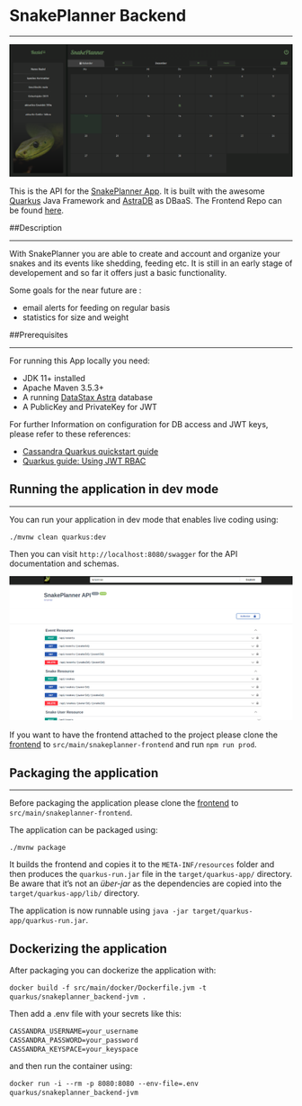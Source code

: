 # SnakePlanner Backend
<hr>

![image](./images/app.png)

This is the API for the [SnakePlanner App](https://snakeplanner.azurewebsites.net).
It is built with the awesome [Quarkus](https://quarkus.io) Java Framework and [AstraDB](https://astra.datastax.com) as DBaaS. 
The Frontend Repo can be found [here](https://github.com/oldrover/snakeplanner-frontend).

##Description
<hr>

With SnakePlanner you are able to create and account and organize your snakes and its events like shedding, feeding etc.
It is still in an early stage of developement and so far it offers just a basic functionality.

Some goals for the near future are :

- email alerts for feeding on regular basis
- statistics for size and weight

##Prerequisites
<hr>
For running this App locally you need:

- JDK 11+ installed
- Apache Maven 3.5.3+
- A running [DataStax Astra](https://astra.datastax.com) database
- A PublicKey and PrivateKey for JWT 

For further Information on configuration for DB access and JWT keys, please refer to these references:

- [Cassandra Quarkus quickstart guide](https://github.com/datastax/cassandra-quarkus/tree/main/quickstart)
- [Quarkus guide: Using JWT RBAC](https://quarkus.io/guides/security-jwt)

## Running the application in dev mode
<hr>

You can run your application in dev mode that enables live coding using:
```shell script
./mvnw clean quarkus:dev
```

Then you can visit `http://localhost:8080/swagger` for the API documentation and schemas.

![image](./images/swagger.png)

If you want to have the frontend attached to the project please clone the [frontend](https://github.com/oldrover/snakeplanner-frontend) 
to `src/main/snakeplanner-frontend` and run `npm run prod`.


## Packaging the application
<hr>

Before packaging the application please clone the [frontend](https://github.com/oldrover/snakeplanner-frontend) to `src/main/snakeplanner-frontend`.

The application can be packaged using:
```shell script
./mvnw package
```

It builds the frontend and copies it to the `META-INF/resources` folder and then produces the `quarkus-run.jar` file in the `target/quarkus-app/` directory.
Be aware that it’s not an _über-jar_ as the dependencies are copied into the `target/quarkus-app/lib/` directory.

The application is now runnable using `java -jar target/quarkus-app/quarkus-run.jar`.

## Dockerizing the application

After packaging you can dockerize the application with:
```shell script
docker build -f src/main/docker/Dockerfile.jvm -t quarkus/snakeplanner_backend-jvm .
```
Then add a .env file with your secrets like this:
```shell script
CASSANDRA_USERNAME=your_username
CASSANDRA_PASSWORD=your_password
CASSANDRA_KEYSPACE=your_keyspace
```
and then run the container using:
``` 
docker run -i --rm -p 8080:8080 --env-file=.env quarkus/snakeplanner_backend-jvm
```


